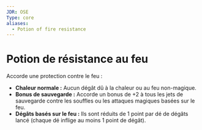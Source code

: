 ```yaml
---
JDR: OSE
Type: core
aliases:
  - Potion of fire resistance
---
```

# Potion de résistance au feu

Accorde une protection contre le feu :

- **Chaleur normale :** Aucun dégât dû à la chaleur ou au feu non-magique.
- **Bonus de sauvegarde :** Accorde un bonus de +2 à tous les jets de sauvegarde contre les souffles ou les attaques magiques basées sur le feu.
- **Dégâts basés sur le feu :** Ils sont réduits de 1 point par dé de dégâts lancé (chaque dé inflige au moins 1 point de dégât).